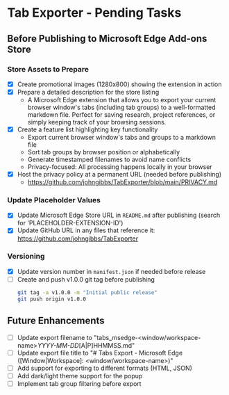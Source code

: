 # Tab Exporter - Pending Tasks

## Before Publishing to Microsoft Edge Add-ons Store

### Store Assets to Prepare
- [x] Create promotional images (1280x800) showing the extension in action
- [x] Prepare a detailed description for the store listing
    - A Microsoft Edge extension that allows you to export your current browser window's tabs (including tab groups) to a well-formatted markdown file. Perfect for saving research, project references, or simply keeping track of your browsing sessions.
- [x] Create a feature list highlighting key functionality
    - Export current browser window's tabs and groups to a markdown file
    - Sort tab groups by browser position or alphabetically
    - Generate timestamped filenames to avoid name conflicts
    - Privacy-focused: All processing happens locally in your browser
- [x] Host the privacy policy at a permanent URL (needed before publishing)
    - https://github.com/johngibbs/TabExporter/blob/main/PRIVACY.md

### Update Placeholder Values
- [x] Update Microsoft Edge Store URL in `README.md` after publishing (search for 'PLACEHOLDER-EXTENSION-ID')
- [x] Update GitHub URL in any files that reference it: https://github.com/johngibbs/TabExporter  

### Versioning
- [x] Update version number in `manifest.json` if needed before release
- [ ] Create and push v1.0.0 git tag before publishing
  ```bash
  git tag -a v1.0.0 -m "Initial public release"
  git push origin v1.0.0
  ```

## Future Enhancements
- [ ] Update export filename to "tabs_msedge-<window/workspace-name>_YYYY-MM-DD_[A|P]HHMMSS.md"
- [ ] Update export file title to "# Tabs Export - Microsoft Edge ([Window|Workspace]: <window/workspace-name>)"
- [ ] Add support for exporting to different formats (HTML, JSON)
- [ ] Add dark/light theme support for the popup
- [ ] Implement tab group filtering before export
